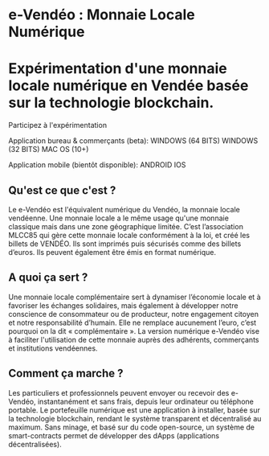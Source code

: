 # e-Vendéo : Monnaie Locale Numérique
# Expérimentation d'une monnaie locale numérique en Vendée basée sur la technologie blockchain.

Participez à l'expérimentation

Application bureau & commerçants (beta):
WINDOWS (64 BITS)  WINDOWS (32 BITS)  MAC OS (10+)


Application mobile (bientôt disponible):
ANDROID  IOS
 
## Qu'est ce que c'est ?


Le e-Vendéo est l'équivalent numérique du Vendéo, la monnaie locale vendéenne. Une monnaie locale a le même usage qu'une monnaie classique mais dans une zone géographique limitée.
C’est l’association MLCC85 qui gère cette monnaie locale conformément à la loi, et créé les billets de VENDÉO. Ils sont imprimés puis sécurisés comme des billets d’euros. Ils peuvent également être émis en format numérique.

## A quoi ça sert ?


Une monnaie locale complémentaire sert à dynamiser l’économie locale et à favoriser les échanges solidaires, mais également à développer notre conscience de consommateur ou de producteur, notre engagement citoyen et notre responsabilité d’humain. Elle ne remplace aucunement l’euro, c’est pourquoi on la dit « complémentaire ».
La version numérique e-Vendéo vise à faciliter l'utilisation de cette monnaie auprès des adhérents, commerçants et institutions vendéennes.

## Comment ça marche ?


Les particuliers et professionnels peuvent envoyer ou recevoir des e-Vendéo, instantanément et sans frais, depuis leur ordinateur ou téléphone portable.
Le portefeuille numérique est une application à installer, basée sur la technologie blockchain, rendant le système transparent et décentralisé au maximum. Sans minage, et basé sur du code open-source, un système de smart-contracts permet de développer des dApps (applications décentralisées).
